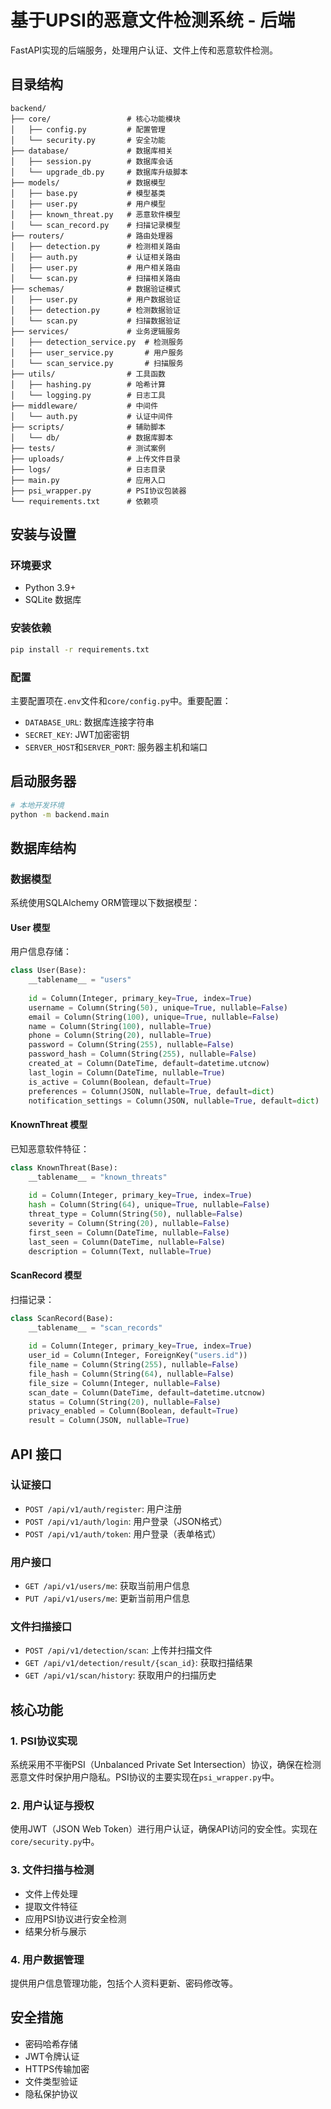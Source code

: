# 基于UPSI的恶意文件检测系统 - 后端

FastAPI实现的后端服务，处理用户认证、文件上传和恶意软件检测。

## 目录结构

```
backend/
├── core/                 # 核心功能模块
│   ├── config.py         # 配置管理
│   └── security.py       # 安全功能
├── database/             # 数据库相关
│   ├── session.py        # 数据库会话
│   └── upgrade_db.py     # 数据库升级脚本
├── models/               # 数据模型
│   ├── base.py           # 模型基类
│   ├── user.py           # 用户模型
│   ├── known_threat.py   # 恶意软件模型
│   └── scan_record.py    # 扫描记录模型 
├── routers/              # 路由处理器
│   ├── detection.py      # 检测相关路由
│   ├── auth.py           # 认证相关路由
│   ├── user.py           # 用户相关路由
│   └── scan.py           # 扫描相关路由 
├── schemas/              # 数据验证模式
│   ├── user.py           # 用户数据验证
│   ├── detection.py      # 检测数据验证
│   └── scan.py           # 扫描数据验证
├── services/             # 业务逻辑服务
│   ├── detection_service.py  # 检测服务
│   ├── user_service.py       # 用户服务
│   └── scan_service.py       # 扫描服务
├── utils/                # 工具函数
│   ├── hashing.py        # 哈希计算
│   └── logging.py        # 日志工具
├── middleware/           # 中间件
│   └── auth.py           # 认证中间件
├── scripts/              # 辅助脚本
│   └── db/               # 数据库脚本
├── tests/                # 测试案例
├── uploads/              # 上传文件目录
├── logs/                 # 日志目录
├── main.py               # 应用入口
├── psi_wrapper.py        # PSI协议包装器
└── requirements.txt      # 依赖项
```

## 安装与设置

### 环境要求

- Python 3.9+
- SQLite 数据库

### 安装依赖

```bash
pip install -r requirements.txt
```

### 配置

主要配置项在`.env`文件和`core/config.py`中。重要配置：

- `DATABASE_URL`: 数据库连接字符串
- `SECRET_KEY`: JWT加密密钥
- `SERVER_HOST`和`SERVER_PORT`: 服务器主机和端口

## 启动服务器

```bash
# 本地开发环境
python -m backend.main
```

## 数据库结构

### 数据模型

系统使用SQLAlchemy ORM管理以下数据模型：

#### User 模型

用户信息存储：

```python
class User(Base):
    __tablename__ = "users"
    
    id = Column(Integer, primary_key=True, index=True)
    username = Column(String(50), unique=True, nullable=False)
    email = Column(String(100), unique=True, nullable=False)
    name = Column(String(100), nullable=True)
    phone = Column(String(20), nullable=True)
    password = Column(String(255), nullable=False)
    password_hash = Column(String(255), nullable=False)
    created_at = Column(DateTime, default=datetime.utcnow)
    last_login = Column(DateTime, nullable=True)
    is_active = Column(Boolean, default=True)
    preferences = Column(JSON, nullable=True, default=dict)
    notification_settings = Column(JSON, nullable=True, default=dict)
```

#### KnownThreat 模型

已知恶意软件特征：

```python
class KnownThreat(Base):
    __tablename__ = "known_threats"
    
    id = Column(Integer, primary_key=True, index=True)
    hash = Column(String(64), unique=True, nullable=False)
    threat_type = Column(String(50), nullable=False)
    severity = Column(String(20), nullable=False)
    first_seen = Column(DateTime, nullable=False)
    last_seen = Column(DateTime, nullable=False)
    description = Column(Text, nullable=True)
```

#### ScanRecord 模型

扫描记录：

```python
class ScanRecord(Base):
    __tablename__ = "scan_records"
    
    id = Column(Integer, primary_key=True, index=True)
    user_id = Column(Integer, ForeignKey("users.id"))
    file_name = Column(String(255), nullable=False)
    file_hash = Column(String(64), nullable=False)
    file_size = Column(Integer, nullable=False)
    scan_date = Column(DateTime, default=datetime.utcnow)
    status = Column(String(20), nullable=False)
    privacy_enabled = Column(Boolean, default=True)
    result = Column(JSON, nullable=True)
```

## API 接口

### 认证接口

- `POST /api/v1/auth/register`: 用户注册
- `POST /api/v1/auth/login`: 用户登录（JSON格式）
- `POST /api/v1/auth/token`: 用户登录（表单格式）

### 用户接口

- `GET /api/v1/users/me`: 获取当前用户信息
- `PUT /api/v1/users/me`: 更新当前用户信息

### 文件扫描接口

- `POST /api/v1/detection/scan`: 上传并扫描文件
- `GET /api/v1/detection/result/{scan_id}`: 获取扫描结果
- `GET /api/v1/scan/history`: 获取用户的扫描历史

## 核心功能

### 1. PSI协议实现

系统采用不平衡PSI（Unbalanced Private Set Intersection）协议，确保在检测恶意文件时保护用户隐私。PSI协议的主要实现在`psi_wrapper.py`中。

### 2. 用户认证与授权

使用JWT（JSON Web Token）进行用户认证，确保API访问的安全性。实现在`core/security.py`中。

### 3. 文件扫描与检测

- 文件上传处理
- 提取文件特征
- 应用PSI协议进行安全检测
- 结果分析与展示

### 4. 用户数据管理

提供用户信息管理功能，包括个人资料更新、密码修改等。

## 安全措施

- 密码哈希存储
- JWT令牌认证
- HTTPS传输加密
- 文件类型验证
- 隐私保护协议 